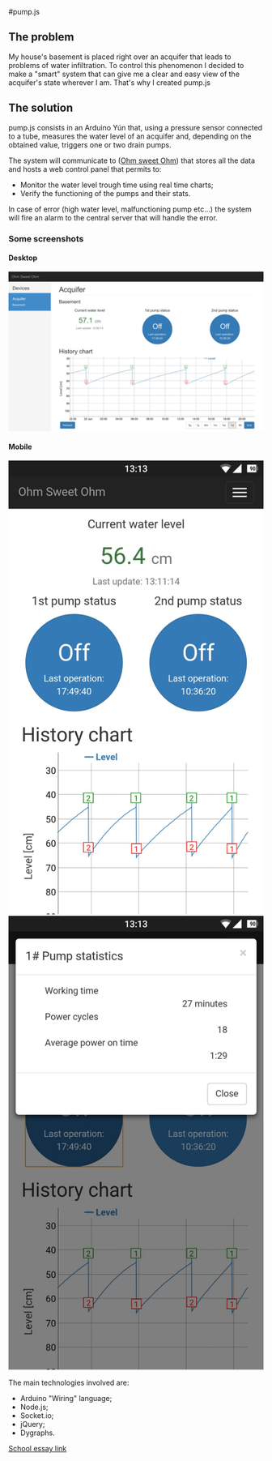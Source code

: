 #pump.js
## The problem
My house's basement is placed right over an acquifer that leads to problems of water infiltration. To control this phenomenon I decided to make a "smart" system that can give me a clear and easy view of the acquifer's state wherever I am. That's why I created pump.js

## The solution
pump.js consists in an Arduino Yún that, using a pressure sensor connected to a tube, measures the water level of an acquifer and, depending on the obtained value, triggers one or two drain pumps.

The system will communicate to ([Ohm sweet Ohm](https://github.com/SuperBonny/OsO.js.git)) that stores all the data and hosts a web control panel that permits to:

* Monitor the water level trough time using real time charts;
* Verify the functioning of the pumps and their stats.

In case of error (high water level, malfunctioning pump etc...) the system will fire an alarm to the central server that will handle the error.

### Some screenshots
#### Desktop
![alt text](/screenshots/desktop.jpg "The dashboard as seen on a desktop PC")
#### Mobile
![alt text](/screenshots/mobile.jpg "The dashboard as seen on a mobile device")
![alt text](/screenshots/mobile-stats.jpg "The pump stats screen as seen on a mobile device")

The main technologies involved are:

* Arduino "Wiring" language;
* Node.js;
* Socket.io;
* jQuery;
* Dygraphs.

[School essay link](http://tesine.marconirovereto.it/dettagli.html?2016.5BI.3)
